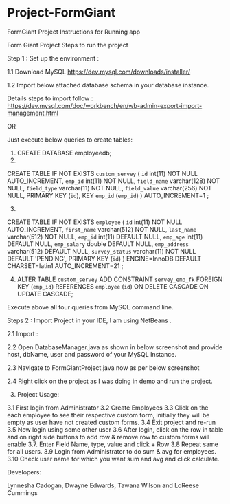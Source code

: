 # Project-FormGiant
FormGiant Project
Instructions for Running app

Form Giant Project
Steps to run the project


Step 1 : Set up the environment :

1.1	Download MySQL  https://dev.mysql.com/downloads/installer/

1.2	Import below attached database schema in your database instance.

Details steps to import follow :
 https://dev.mysql.com/doc/workbench/en/wb-admin-export-import-management.html


 

OR 

Just execute below queries to create tables:

1.	CREATE DATABASE employeedb;
2.	
CREATE TABLE IF NOT EXISTS `custom_servey` (
  `id` int(11) NOT NULL AUTO_INCREMENT,
  `emp_id` int(11) NOT NULL,
  `field_name` varchar(128) NOT NULL,
  `field_type` varchar(11) NOT NULL,
  `field_value` varchar(256) NOT NULL,
  PRIMARY KEY (`id`),
  KEY `emp_id` (`emp_id`)
) AUTO_INCREMENT=1 ;



3.	
CREATE TABLE IF NOT EXISTS `employee` (
  `id` int(11) NOT NULL AUTO_INCREMENT,
  `first_name` varchar(512) NOT NULL,
  `last_name` varchar(512) NOT NULL,
  `emp_id` int(11) DEFAULT NULL,
  `emp_age` int(11) DEFAULT NULL,
  `emp_salary` double DEFAULT NULL,
  `emp_address` varchar(512) DEFAULT NULL,
  `survey_status` varchar(11) NOT NULL DEFAULT 'PENDING',
  PRIMARY KEY (`id`)
) ENGINE=InnoDB  DEFAULT CHARSET=latin1 AUTO_INCREMENT=21 ;


4.	ALTER TABLE `custom_servey`
  ADD CONSTRAINT `servey_emp_fk` FOREIGN KEY (`emp_id`) REFERENCES `employee` (`id`) ON DELETE CASCADE ON UPDATE CASCADE;


Execute above all four queries from MySQL command line.



















Steps 2  : Import Project in your IDE, I am using NetBeans .

2.1 Import :
 

2.2 Open DatabaseManager.java as shown in below screenshot and provide host, dbName, user and password of your MySQL Instance.

 


2.3 Navigate to FormGiantProject.java now as per below screenshot
 


2.4 Right click on the project as I was doing in demo and run the project.

3. Project Usage:

3.1 First login from Administrator
3.2 Create Employees
3.3 Click on the each employee to see their respective custom form, initially they will be empty as user have not created custom forms.
3.4 Exit project and re-run
3.5 Now login using some other user
3.6 After login, click on the row in table and on right side buttons to add row & remove row to custom forms will enable
3.7. Enter Field Name, type, value and click + Row
3.8 Repeat same for all users.
3.9 Login from Administrator to do sum & avg for employees.
3.10 Check user name for which you want sum and avg and click calculate.

Developers:

Lynnesha Cadogan, Dwayne Edwards, Tawana Wilson and LoReese Cummings

